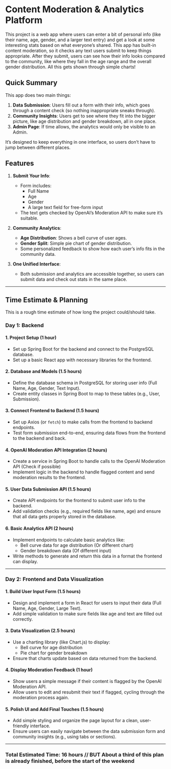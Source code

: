 # Content Moderation & Analytics Platform

This project is a web app where users can enter a bit of personal info (like their name, age, gender, and a larger text entry) and get a look at some interesting stats based on what everyone’s shared. This app has built-in content moderation, so it checks any text users submit to keep things appropriate. After they submit, users can see how their info looks compared to the community, like where they fall in the age range and the overall gender distribution. All this gets shown through simple charts!

## Quick Summary

This app does two main things:
1. **Data Submission**: Users fill out a form with their info, which goes through a content check (so nothing inappropriate sneaks through).
2. **Community Insights**: Users get to see where they fit into the bigger picture, like age distribution and gender breakdown, all in one place.
3. **Admin Page**: If time allows, the analytics would only be visible to an Admin.

It’s designed to keep everything in one interface, so users don’t have to jump between different places.

## Features

1. **Submit Your Info**:
   - Form includes:
     - Full Name
     - Age
     - Gender
     - A large text field for free-form input
   - The text gets checked by OpenAI’s Moderation API to make sure it’s suitable.

2. **Community Analytics**:
   - **Age Distribution**: Shows a bell curve of user ages.
   - **Gender Split**: Simple pie chart of gender distribution.
   - Some personalized feedback to show how each user’s info fits in the community data.

3. **One Unified Interface**:
   - Both submission and analytics are accessible together, so users can submit data and check out stats in the same place.

---



## Time Estimate & Planning

This is a rough time estimate of how long the project could/should take.

### Day 1: Backend

#### 1. Project Setup (1 hour)
   - Set up Spring Boot for the backend and connect to the PostgreSQL database.
   - Set up a basic React app with necessary libraries for the frontend.

#### 2. Database and Models (1.5 hours)
   - Define the database schema in PostgreSQL for storing user info (Full Name, Age, Gender, Text Input).
   - Create entity classes in Spring Boot to map to these tables (e.g., User, Submission).

#### 3. Connect Frontend to Backend (1.5 hours)
   - Set up Axios (or `fetch`) to make calls from the frontend to backend endpoints.
   - Test form submission end-to-end, ensuring data flows from the frontend to the backend and back.

#### 4. OpenAI Moderation API Integration (2 hours)
   - Create a service in Spring Boot to handle calls to the OpenAI Moderation API (Check if possible)
   - Implement logic in the backend to handle flagged content and send moderation results to the frontend.

#### 5. User Data Submission API (1.5 hours)
   - Create API endpoints for the frontend to submit user info to the backend.
   - Add validation checks (e.g., required fields like name, age) and ensure that all data gets properly stored in the database.

#### 6. Basic Analytics API (2 hours)
   - Implement endpoints to calculate basic analytics like:
     - Bell curve data for age distribution (Or different chart)
     - Gender breakdown data (Of different input)
   - Write methods to generate and return this data in a format the frontend can display.

---

### Day 2: Frontend and Data Visualization

#### 1. Build User Input Form (1.5 hours)
   - Design and implement a form in React for users to input their data (Full Name, Age, Gender, Large Text).
   - Add simple validation to make sure fields like age and text are filled out correctly.

#### 3. Data Visualization (2.5 hours)
   - Use a charting library (like Chart.js) to display:
     - Bell curve for age distribution
     - Pie chart for gender breakdown
   - Ensure that charts update based on data returned from the backend.

#### 4. Display Moderation Feedback (1 hour)
   - Show users a simple message if their content is flagged by the OpenAI Moderation API.
   - Allow users to edit and resubmit their text if flagged, cycling through the moderation process again.

#### 5. Polish UI and Add Final Touches (1.5 hours)
   - Add simple styling and organize the page layout for a clean, user-friendly interface.
   - Ensure users can easily navigate between the data submission form and community insights (e.g., using tabs or sections).

---
### Total Estimated Time: 16 hours // BUT About a third of this plan is already finished, before the start of the weekend